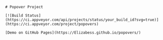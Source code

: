     # Popover Project

    [![Build Status](https://ci.appveyor.com/api/projects/status/your_build_id?svg=true)](https://ci.appveyor.com/project/popovers)

    [Demo on GitHub Pages](https://Elizabess.github.io/popovers/)
    
